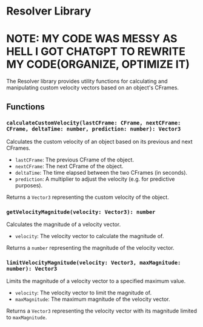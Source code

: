 # Resolver Library

# NOTE: MY CODE WAS MESSY AS HELL I GOT CHATGPT TO REWRITE MY CODE(ORGANIZE, OPTIMIZE IT)

The Resolver library provides utility functions for calculating and manipulating custom velocity vectors based on an object's CFrames.

## Functions

### `calculateCustomVelocity(lastCFrame: CFrame, nextCFrame: CFrame, deltaTime: number, prediction: number): Vector3`

Calculates the custom velocity of an object based on its previous and next CFrames.

- `lastCFrame`: The previous CFrame of the object.
- `nextCFrame`: The next CFrame of the object.
- `deltaTime`: The time elapsed between the two CFrames (in seconds).
- `prediction`: A multiplier to adjust the velocity (e.g. for predictive purposes).

Returns a `Vector3` representing the custom velocity of the object.

### `getVelocityMagnitude(velocity: Vector3): number`

Calculates the magnitude of a velocity vector.

- `velocity`: The velocity vector to calculate the magnitude of.

Returns a `number` representing the magnitude of the velocity vector.

### `limitVelocityMagnitude(velocity: Vector3, maxMagnitude: number): Vector3`

Limits the magnitude of a velocity vector to a specified maximum value.

- `velocity`: The velocity vector to limit the magnitude of.
- `maxMagnitude`: The maximum magnitude of the velocity vector.

Returns a `Vector3` representing the velocity vector with its magnitude limited to `maxMagnitude`.
